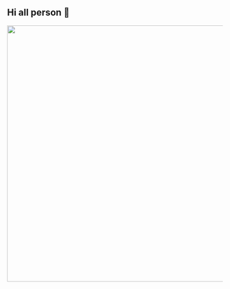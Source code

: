 ## Hi all person 👋

<!--
**taha-mohammadzadeh-web/taha-mohammadzadeh-web** is a ✨ _special_ ✨ repository because its `README.md` (this file) appears on your GitHub profile.

Here are some ideas to get you started:

- 🔭 I’m currently working on ...
- 🌱 I’m currently learning ...
- 👯 I’m looking to collaborate on ...
- 🤔 I’m looking for help with ...
- 💬 Ask me about ...
- 📫 How to reach me: ...
- 😄 Pronouns: ...
- ⚡ Fun fact: ...
-->

<img src="https://media0.giphy.com/media/HscDLzkO8EOTmgkhQP/giphy.gif?cid=6c09b952t7aecqi0fgk28b7870slstrcuq8okd3d8h3tm7yp&ep=v1_internal_gif_by_id&rid=giphy.gif&ct=g" width="1000px" height="600px" src="gif">
